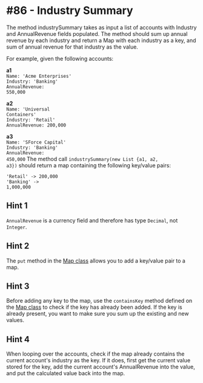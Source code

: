 # #86 - Industry Summary

The method industrySummary takes as input a list of accounts with Industry and AnnualRevenue fields populated. The method should sum up annual revenue by each industry and return a Map with each industry as a key, and sum of annual revenue for that industry as the value.

For example, given the following accounts:

**a1**</br>
<code>Name: 'Acme Enterprises'</code></br>
<code>Industry: 'Banking'</code></br>
<code>AnnualRevenue: 550,000</code>

**a2**</br>
<code>Name: 'Universal Containers'</code></br>
<code>Industry: 'Retail'</code></br>
<code>AnnualRevenue: 200,000</code>

**a3**</br>
<code>Name: 'SForce Capital'</code></br>
<code>Industry: 'Banking'</code></br>
<code>AnnualRevenue: 450,000</code>
The method call <code>industrySummary(new List {a1, a2, a3})</code> should return a map containing the following key/value pairs:

<code>'Retail' -> 200,000</code></br>
<code>'Banking' -> 1,000,000</code>

## Hint 1
<code>AnnualRevenue</code> is a currency field and therefore has type <code>Decimal</code>, not <code>Integer</code>.

## Hint 2
The <code>put</code> method in the [Map class](https://developer.salesforce.com/docs/atlas.en-us.apexref.meta/apexref/apex_methods_system_map.htm) allows you to add a key/value pair to a map.

## Hint 3
Before adding any key to the map, use the <code>containsKey</code> method defined on the [Map class](https://developer.salesforce.com/docs/atlas.en-us.apexref.meta/apexref/apex_methods_system_map.htm) to check if the key has already been added. If the key is already present, you want to make sure you sum up the existing and new values.

## Hint 4
When looping over the accounts, check if the map already contains the current account's industry as the key. If it does, first get the current value stored for the key, add the current account's AnnualRevenue into the value, and put the calculated value back into the map.
